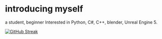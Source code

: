 # introducing myself

a student, beginner
Interested in Python, C#, C++, blender, Unreal Engine 5.

[![GitHub Streak](https://github-readme-streak-stats.herokuapp.com?user=Lmucil&theme=hacker&date_format=n%2Fj%5B%2FY%5D)](https://git.io/streak-stats)

